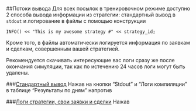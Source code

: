 ##Потоки вывода
Для всех посылок в тренировочном режиме доступно 2 способа вывода информации из стратегии: стандартный вывод в `stdout` и логирование в файлы с помощью конструкции 
```
INFO() << "This is my awesome strategy #" << strategy_id;
``` 
Кроме того, в файлы автоматически логируется информация по заявкам и сделкам, совершенным вашей стратегией.

Рекомендуется скачивать интересующие вас логи сразу же после окончания симуляции, так как по истечению 24 часов логи могут быть удалены. 

###[Стандартный вывод](#stdout)
Нажав на кнопки “Stdout” и “Логи компиляции” в таблице “Результаты по дням” напротив 

###[Логи стратегии, свои заявки и сделки](#logs)
Нажав
